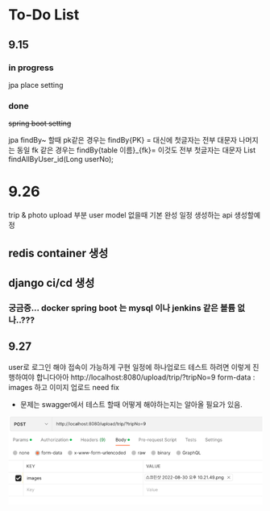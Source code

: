 # To-Do List
## 9.15
### in progress
jpa place setting


### done
~~spring boot setting~~


jpa findBy~ 할때
pk같은 경우는
findBy{PK} = 대신에 첫글자는 전부 대문자 나머지는 동일
fk 같은 경우는
findBy{table 이름}_{fk}= 이것도 전부 첫글자는 대문자
List<Trip> findAllByUser_id(Long userNo);


# 9.26
trip & photo upload 부분 user model 없을때 기본 완성
일정 생성하는 api 생성할예정
## redis container 생성
## django ci/cd 생성
### 궁금증... docker spring boot 는 mysql 이나 jenkins 같은 볼륨 없나..???


## 9.27
user로 로그인 해야 접속이 가능하게 구현
일정에 하나업로드 테스트 하려면 이렇게 진행하여야 합니다아아
http://localhost:8080/upload/trip/?tripNo=9
form-data : images 하고 이미지 업로드
need fix


- 문제는 swagger에서 테스트 할때 어떻게 해야하는지는 알아올 필요가 있음.

![img.png](img.png)

